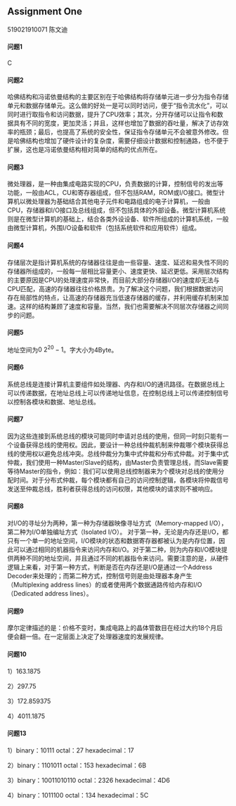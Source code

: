 ## Assignment One

519021910071 陈文迪

#### 问题1

C

#### 问题2

哈佛结构和冯诺依曼结构的主要区别在于哈佛结构将存储单元进一步分为指令存储单元和数据存储单元。这么做的好处一是可以同时访问，便于“指令流水化”，可以同时进行取指令和访问数据，提升了CPU效率；其次，分开存储可以让指令和数据具有不同的宽度，更加灵活；并且，这样也增加了数据的吞吐量，解决了访存效率的瓶颈；最后，也提高了系统的安全性，保证指令存储单元不会被意外修改。但是哈佛结构也增加了硬件设计的复杂度，需要仔细设计数据和控制通路，也不便于扩展，这也是冯诺依曼结构相对简单的结构的优点所在。

#### 问题3

微处理器，是一种由集成电路实现的CPU，负责数据的计算，控制信号的发出等功能，一般由ACL，CU和寄存器组成，但不包括RAM，ROM或I/O接口。微型计算机以微处理器为基础结合其他电子元件和电路组成的电子计算机，一般由CPU，存储器和I/O接口及总线组成，但不包括具体的外部设备。微型计算机系统则是在微型计算机的基础上，结合各类外设设备、软件所组成的计算机系统，一般由微型计算机，外围I/O设备和软件（包括系统软件和应用软件）组成。

#### 问题4

存储层次是指计算机系统的存储器往往是由一些容量、速度、延迟和易失性不同的存储器所组成的，一般每一层相比容量更小、速度更快、延迟更低。采用层次结构的主要原因是CPU的处理速度非常快，而目前大部分存储器I/O的速度却无法与CPU匹配，高速的存储器往往价格昂贵。为了解决这个问题，我们根据数据访问存在局部性的特点，让高速的存储器充当低速存储器的缓存，并利用缓存机制来加速。这样的结构兼顾了速度和容量。当然，我们也需要解决不同层次存储器之间同步的问题。

#### 问题5

地址空间为$0\text{~}2^{20}-1$。字大小为4Byte。

#### 问题6

系统总线是连接计算机主要组件如处理器、内存和I/O的通讯路径。在数据总线上可以传递数据，在地址总线上可以传递地址信息，在控制总线上可以传递控制信号以控制各模块和数据、地址总线。

#### 问题7

因为这些连接到系统总线的模块可能同时申请对总线的使用，但同一时刻只能有一个设备获得总线的使用权。因此，要设计一种总线仲裁机制来仲裁哪个模块获得总线的使用权以避免总线冲突。总线仲裁分为集中式仲裁和分布式仲裁。对于集中式仲裁，我们使用一种Master/Slave的结构，由Master负责管理总线，而Slave需要等待Master的指令，例如：我们可以使用总线控制器来为个模块对总线的使用分配时间。对于分布式仲裁，每个模块都有自己的访问控制逻辑，各模块将仲裁信号发送至仲裁总线，胜利者获得总线的访问权限，其他模块的请求则不被响应。

#### 问题8

对I/O的寻址分为两种，第一种为存储器映像寻址方式（Memory-mapped I/O），第二种为I/O单独编址方式（Isolated I/O）。 对于第一种，无论是内存还是I/O，都只有一个单一的地址空间，I/O模块的状态和数据寄存器都被认为是内存位置，因此可以通过相同的机器指令来访问内存和I/O。对于第二种，则为内存和I/O模块提供两种不同的地址空间，并且通过不同的机器指令来访问。需要注意的是，从硬件逻辑上来看，对于第一种方式，判断是否在内存还是I/O是通过一个Address Decoder来处理的；而第二种方式，控制信号则是由处理器本身产生（Multiplexing address lines）的或者使用两个数据通路传给内存和I/O（Dedicated address lines）。

#### 问题9

摩尔定律描述的是：价格不变时，集成电路上的晶体管数目在经过大约18个月后便会翻一倍。在一定层面上决定了处理器速度的发展规律。

#### 问题10

1）163.1875

2）297.75

3）172.859375

4）4011.1875

#### 问题13

1）binary：10111	octal：27	hexadecimal：17

2）binary：1101011	octal：153	hexadecimal：6B

3）binary：10011010110	octal：2326	hexadecimal：4D6

4）binary：1011100	octal：134	hexadecimal：5C

